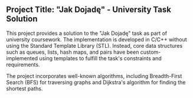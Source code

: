 ## Project Title: "Jak Dojadę" - University Task Solution

This project provides a solution to the "Jak Dojadę" task as part of university coursework. The implementation is developed in C/C++ without using the Standard Template Library (STL). Instead, core data structures such as queues, lists, hash maps, and pairs have been custom-implemented using templates to fulfill the task's constraints and requirements.

The project incorporates well-known algorithms, including Breadth-First Search (BFS) for traversing graphs and Dijkstra's algorithm for finding the shortest paths.

